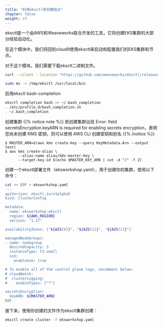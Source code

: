 ```yaml
---
title: "利用eksctl来创建结点"
chapter: false
weight: 23
---
```


eksctl是一个由AWS和Weaveworks联合开发的工具，它将创建EKS集群的大部分经验自动化。

在这个模块中，我们将回到cloud9使用eksctl来启动和配置我们的EKS集群和节点。

对于这个模块，我们需要下载eksctl二进制文件。
```bash
curl --silent --location "https://github.com/weaveworks/eksctl/releases/download/0.44.0/eksctl_Linux_amd64.tar.gz" | tar xz -C /tmp

sudo mv -v /tmp/eksctl /usr/local/bin
```
启用eksctl bash-completion
```bash
eksctl completion bash >> ~/.bash_completion
. /etc/profile.d/bash_completion.sh
. ~/.bash_completion
```
创建集群
{{% notice note %}}
若创建集群出现 Error: field secretsEncryption.keyARN is required for enabling secrets encryption，表明您尚未创建 KMS 密钥，则可以使用 AWS CLI 创建密钥和别名
{{% /notice  %}}
```
$ MASTER_ARN=$(aws kms create-key --query KeyMetadata.Arn --output text)
$ aws kms create-alias \
      --alias-name alias/k8s-master-key \
      --target-key-id $(echo $MASTER_KEY_ARN | cut -d "/" -f 2)
```
创建一个eksctl部署文件（eksworkshop.yaml），用于创建你的集群，使用以下命令：
```bash
cat << EOF > eksworkshop.yaml
---
apiVersion: eksctl.io/v1alpha5
kind: ClusterConfig

metadata:
  name: eksworkshop-eksctl
  region: ${AWS_REGION}
  version: "1.17"

availabilityZones: ["${AZS[0]}", "${AZS[1]}", "${AZS[2]}"]

managedNodeGroups:
- name: nodegroup
  desiredCapacity: 3
  instanceType: t3.small
  ssh:
    enableSsm: true

# To enable all of the control plane logs, uncomment below:
# cloudWatch:
#  clusterLogging:
#    enableTypes: ["*"]

secretsEncryption:
  keyARN: ${MASTER_ARN}
EOF
```

接下来，使用你创建的文件作为eksctl集群创建：
```bash
eksctl create cluster -f eksworkshop.yaml
```